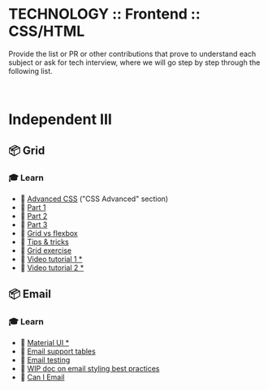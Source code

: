 # TECHNOLOGY :: Frontend :: CSS/HTML

Provide the list or PR or other contributions that prove to understand each subject or ask for tech interview, where we will go step by step through the following list.

&nbsp;

# Independent III

## 📦 Grid

### 🎓 Learn

* 📗 [Advanced CSS](https://www.w3schools.com/Css/css3_borders.asp) ("CSS Advanced" section)
* 📗 [Part 1](https://css-irl.info/debugging-css-grid-part-1-understanding-implicit-tracks/)
* 📗 [Part 2](https://css-irl.info/debugging-css-grid-part-2-what-the-fraction/)
* 📗 [Part 3](https://css-irl.info/debugging-css-grid-part-3-auto-flow-order-and-item-placement/)
* 📗 [Grid vs flexbox](https://www.webdesignerdepot.com/2018/09/grid-vs-flexbox-which-should-you-choose/)
* 📗 [Tips & tricks](https://medium.com/@elad/becoming-a-css-grid-ninja-f4c6db018cc1)
* 📗 [Grid exercise](http://cssgridgarden.com/)
* 📗 [Video tutorial 1 *](https://scrimba.com/g/gR8PTE)
* 📗 [Video tutorial 2 *](https://cssgrid.io/)


## 📦 Email

### 🎓 Learn

* 📗 [Material UI *](https://material-ui.com/)
* 📗 [Email support tables](https://www.campaignmonitor.com/css/)
* 📗 [Email testing](https://www.emailonacid.com/)
* 📗 [WIP doc on email styling best practices](https://docs.google.com/document/d/1s6DcsUJl57ugbjPqd9ff-GAYBNpYNAhhP1PFfGBSSiw/edit#)
* 📗 [Can I Email](https://www.caniemail.com/)

